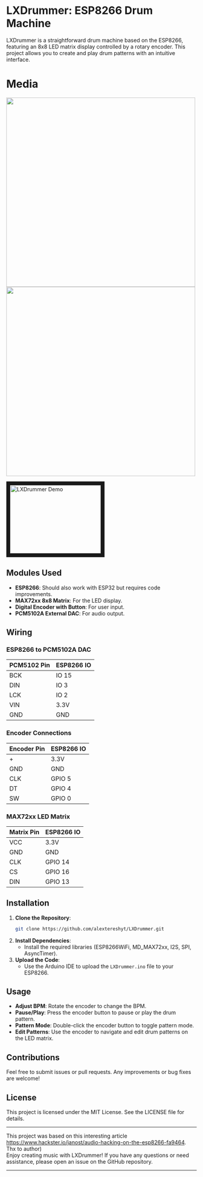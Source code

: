 # LXDrummer: ESP8266 Drum Machine

LXDrummer is a straightforward drum machine based on the ESP8266, featuring an 8x8 LED matrix display controlled by a rotary encoder. This project allows you to create and play drum patterns with an intuitive interface.

# Media
<img src="https://github.com/user-attachments/assets/6d6be5c8-64de-4f7e-9f76-eddc274dd17c" width=500px/>

<img src="https://github.com/user-attachments/assets/cbc0b3d4-eed5-4a80-9fc3-b5856abf3cac" width=500px/>

<a href="http://www.youtube.com/watch?feature=player_embedded&v=fs34gqKAlCA
" target="_blank"><img src="http://img.youtube.com/vi/fs34gqKAlCA/0.jpg" 
alt="LXDrummer Demo" width="240" height="180" border="10" /></a>

## Modules Used

- **ESP8266**: Should also work with ESP32 but requires code improvements.
- **MAX72xx 8x8 Matrix**: For the LED display.
- **Digital Encoder with Button**: For user input.
- **PCM5102A External DAC**: For audio output.

## Wiring

### ESP8266 to PCM5102A DAC

| PCM5102 Pin | ESP8266 IO  |
|-------------|-------------|
| BCK         | IO 15       |
| DIN         | IO 3        |
| LCK         | IO 2        |
| VIN         | 3.3V        |
| GND         | GND         |

### Encoder Connections

| Encoder Pin | ESP8266 IO       |
|-------------|-----------------|
| +           |            3.3V |
| GND         |            GND  |
| CLK         | GPIO 5          |
| DT          | GPIO 4          |
| SW          | GPIO 0          |

### MAX72xx LED Matrix

| Matrix Pin  | ESP8266 IO      |
|-------------|-----------------|
| VCC         | 3.3V |
| GND         | GND  |
| CLK         | GPIO 14         |
| CS          | GPIO 16         |
| DIN         | GPIO 13         |

## Installation

1. **Clone the Repository**: 
   ```bash
   git clone https://github.com/alextereshyt/LXDrummer.git
   ```
2. **Install Dependencies**:
   - Install the required libraries (ESP8266WiFi, MD_MAX72xx, I2S, SPI, AsyncTimer).
3. **Upload the Code**:
   - Use the Arduino IDE to upload the `LXDrummer.ino` file to your ESP8266.

## Usage

- **Adjust BPM**: Rotate the encoder to change the BPM.
- **Pause/Play**: Press the encoder button to pause or play the drum pattern.
- **Pattern Mode**: Double-click the encoder button to toggle pattern mode.
- **Edit Patterns**: Use the encoder to navigate and edit drum patterns on the LED matrix.

## Contributions

Feel free to submit issues or pull requests. Any improvements or bug fixes are welcome!

## License

This project is licensed under the MIT License. See the LICENSE file for details.

---

This project was based on this interesting article https://www.hackster.io/janost/audio-hacking-on-the-esp8266-fa9464. Thx to author)<br>
Enjoy creating music with LXDrummer! If you have any questions or need assistance, please open an issue on the GitHub repository.

---
